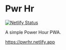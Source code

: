 # Pwr Hr

[![Netlify Status](https://api.netlify.com/api/v1/badges/6c4c8fc4-a719-4cb4-a78e-400fe6a8c7ec/deploy-status)](https://app.netlify.com/sites/pwrhr/deploys)

A simple Power Hour PWA.

https://pwrhr.netlify.app
